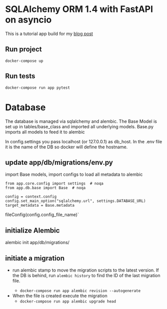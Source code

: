 # SQLAlchemy ORM 1.4 with FastAPI on asyncio

This is a tutorial app build for my [blog post](https://rogulski.it/blog/sqlalchemy-14-async-orm-with-fastapi/)
## Run project
`docker-compose up`

## Run tests
`docker-compose run app pytest`

# Database

The database is managed via sqlalchemy and alembic. The Base Model is set up in tables/base_class and imported all
underlying models. Base.py imports all models to feed it to alembic

In config.settings you pass localhost (or 127.0.0.1) as db_host. In the .env file it is the name of the DB so docker
will define the hostname.

## update app/db/migrations/env.py

import Base models, import configs to load all metadata to alembic

```
from app.core.config import settings  # noqa
from app.db.base import Base  # noqa

config = context.config
config.set_main_option("sqlalchemy.url", settings.DATABASE_URL)
target_metadata = Base.metadata
```

fileConfig(config.config_file_name)`

## initialize Alembic

alembic init app/db/migrations/

## initiate a migration

* run alembic stamp <migration script ID> to move the migration scripts to the latest version. If the DB is behind,
  run `alembic history` to find the ID of the last migration file.
    * `docker-compose run app alembic revision --autogenerate`
* When the file is created execute the migration
    * `docker-compose run app alembic upgrade head`
